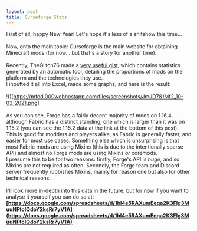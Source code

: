 ```yaml
---
layout: post
title: Curseforge Stats
---
```

First of all, happy New Year! Let's hope it's less of a shitshow this time... <br><br>
Now, onto the main topic: Curseforge is the main website for obtaining Minecraft mods (for now... but that's a story for another time). <br><br>
Recently, TheGlitch76 made a [very useful gist](https://gist.github.com/TheGlitch76/779100730cc0a37130966cf50c4514dc), which contains statistics generated by an automatic tool, detailing the proportions of mods on the platform and the technologies they use. <br>
I inputted it all into Excel, made some graphs, and here is the result: <br><br>
!()[https://mfod.000webhostapp.com/files/screenshots/JmJD781Mf2_10-03-2021.png]<br><br>
As you can see, Forge has a fairly decent majority of mods on 1.16.4, although Fabric has a distinct standing, one which is larger than it was on 1.15.2 (you can see the 1.15.2 data at the link at the bottom of this post).<br>
This is good for modders and players alike, as Fabric is generally faster, and easier for most use cases. Something else which is unsurprising is that most Fabric mods are using Mixins (this is due to the intentionally sparse API) and almost no Forge mods are using Mixins _or_ coremods. <br>
I presume this to be for two reasons: firstly, Forge's API is _huge_, and so Mixins are not required as often. Secondly, the Forge team and Discord server frequently rubbishes Mixins, mainly for reason one but also for other technical reasons. <br><br>
I'll look more in-depth into this data in the future, but for now if you want to analyse it yourself you can do so at: <br>
**[https://docs.google.com/spreadsheets/d/1bl4e5RAXumEeqa2K3Flg3MuuNFtoIQdoY2ksRr7yV1A](https://docs.google.com/spreadsheets/d/1bl4e5RAXumEeqa2K3Flg3MuuNFtoIQdoY2ksRr7yV1A)**
